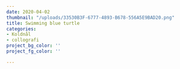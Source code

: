 ```yaml
---
date: 2020-04-02
thumbnail: "/uploads/33530B3F-6777-4893-B678-556A5E9BAD20.png"
title: Swimming blue turtle
categories:
- Koldnål
- collografi
project_bg_color: ''
project_fg_color: ''

---
```

